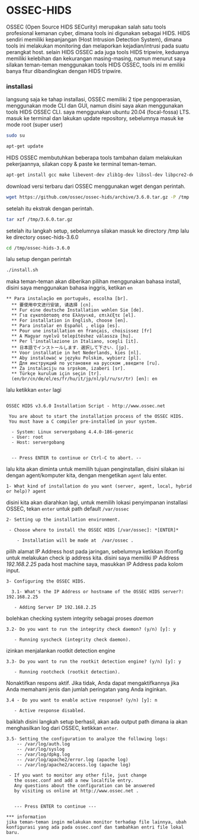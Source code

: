 # OSSEC-HIDS
OSSEC (Open Source HIDS SECurity) merupakan salah satu tools profesional kemanan cyber, dimana tools ini digunakan sebagai HIDS. HIDS sendiri memiliki kepanjangan (Host Intrusion Detection System), dimana tools ini melakukan monitoring dan melaporkan kejadian/intrusi pada suatu perangkat host. selain HIDS OSSEC ada juga tools HIDS tripwire, keduanya memiliki kelebihan dan kekurangan masing-masing, namun menurut saya silakan teman-teman menggunakan tools HIDS OSSEC, tools ini m emiliki banya fitur dibandingkan dengan HIDS tripwire.

### installasi

langsung saja ke tahap installasi, OSSEC memiliki 2 tipe pengoperasian, menggunakan mode CLI dan GUI, namun disini saya akan menggunakan tools HIDS OSSEC CLI. saya menggunakan ubuntu 20.04 (focal-fossa) LTS. masuk ke terminal dan lakukan update repository, sebelumnya masuk ke mode root (super user)

```bash
sudo su
```

```bash
apt-get update
```

HIDS OSSEC membutuhkan beberapa tools tambahan dalam melakukan pekerjaannya, silakan copy & paste ke terminal teman-teman.

```bash
apt-get install gcc make libevent-dev zlib1g-dev libssl-dev libpcre2-dev wget tar -y
```

download versi terbaru dari OSSEC menggunakan wget dengan perintah.

```bash
wget https://github.com/ossec/ossec-hids/archive/3.6.0.tar.gz -P /tmp
```

setelah itu ekstrak dengan perintah.

```bash
tar xzf /tmp/3.6.0.tar.gz
```

setelah itu langkah setup, sebelumnya silakan masuk ke directory /tmp lalu ke directory ossec-hids-3.6.0

```bash 
cd /tmp/ossec-hids-3.6.0
```

lalu setup dengan perintah

```bash 
./install.sh
```
maka teman-teman akan diberikan pilihan menggunakan bahasa install, disini saya menggunakan bahasa inggris, ketikan `en`

```
** Para instalação em português, escolha [br].
  ** 要使用中文进行安装, 请选择 [cn].
  ** Fur eine deutsche Installation wohlen Sie [de].
  ** Για εγκατάσταση στα Ελληνικά, επιλέξτε [el].
  ** For installation in English, choose [en].
  ** Para instalar en Español , eliga [es].
  ** Pour une installation en français, choisissez [fr]
  ** A Magyar nyelvű telepítéshez válassza [hu].
  ** Per l'installazione in Italiano, scegli [it].
  ** 日本語でインストールします．選択して下さい．[jp].
  ** Voor installatie in het Nederlands, kies [nl].
  ** Aby instalować w języku Polskim, wybierz [pl].
  ** Для инструкций по установке на русском ,введите [ru].
  ** Za instalaciju na srpskom, izaberi [sr].
  ** Türkçe kurulum için seçin [tr].
  (en/br/cn/de/el/es/fr/hu/it/jp/nl/pl/ru/sr/tr) [en]: en
```

lalu ketikkan `enter` lagi

```

OSSEC HIDS v3.6.0 Installation Script - http://www.ossec.net
 
 You are about to start the installation process of the OSSEC HIDS.
 You must have a C compiler pre-installed in your system.
 
  - System: Linux servergobang 4.4.0-186-generic
  - User: root
  - Host: servergobang


  -- Press ENTER to continue or Ctrl-C to abort. --
```

lalu kita akan diminta untuk memilih tujuan penginstallan, disini silakan isi dengan agent/komputer kita, dengan mengetikan `agent` lalu enter.

```
1- What kind of installation do you want (server, agent, local, hybrid or help)? agent 
```

disini kita akan diarahkan lagi, untuk memilih lokasi penyimpanan installasi OSSEC, tekan `enter` untuk path default `/var/ossec`

```
2- Setting up the installation environment.

 - Choose where to install the OSSEC HIDS [/var/ossec]: *[ENTER]*

    - Installation will be made at  /var/ossec .
```

pilih alamat IP Address host pada jaringan, sebelumnya ketikkan ifconfig untuk melakukan check ip address kita. disini saya memiliki IP Address *192.168.2.25* pada host machine saya, masukkan IP Address pada kolom input.
```
3- Configuring the OSSEC HIDS.

  3.1- What's the IP Address or hostname of the OSSEC HIDS server?: 192.168.2.25

   - Adding Server IP 192.168.2.25
```

bolehkan checking system integrity sebagai proses *daemon*

```
3.2- Do you want to run the integrity check daemon? (y/n) [y]: y

   - Running syscheck (integrity check daemon).
```

izinkan menjalankan rootkit detection engine

```
3.3- Do you want to run the rootkit detection engine? (y/n) [y]: y

   - Running rootcheck (rootkit detection).
```

Nonaktifkan respons aktif. Jika tidak, Anda dapat mengaktifkannya jika Anda memahami jenis dan jumlah peringatan yang Anda inginkan.

```
3.4 - Do you want to enable active response? (y/n) [y]: n

   - Active response disabled.
```

baiklah disini langkah setup berhasil, akan ada output path dimana ia akan menghasilkan log dari OSSEC, ketikkan `enter`.

```
3.5- Setting the configuration to analyze the following logs:
    -- /var/log/auth.log
    -- /var/log/syslog
    -- /var/log/dpkg.log
    -- /var/log/apache2/error.log (apache log)
    -- /var/log/apache2/access.log (apache log)

 - If you want to monitor any other file, just change 
   the ossec.conf and add a new localfile entry.
   Any questions about the configuration can be answered
   by visiting us online at http://www.ossec.net .
   
   
   --- Press ENTER to continue ---
```
```
*** information
jika teman-teman ingin melakukan monitor terhadap file lainnya, ubah konfigurasi yang ada pada ossec.conf dan tambahkan entri file lokal baru.
```
 

